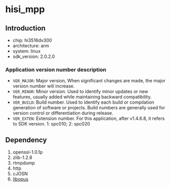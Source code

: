 # hisi_mpp

## Introduction

- chip: hi3516dv300
- architecture: arm
- system: linux
- sdk_version: 2.0.2.0

### Application version number description

- `VER_MAJOR`: Major version, When significant changes are made, the major version number will increase.
- `VER_MINOR`: Minor version. Used to identify minor updates or new features, usually added while maintaining backward compatibility.
- `VER_BUILD`: Build number. Used to identify each build or compilation generation of software or projects. Build numbers are generally used for version control or differentiation during release.
- `VER_EXTEN`: Extension number. For this application, after v1.4.6.8, it refers to SDK version. 1: spc010; 2: spc020

## Dependency

1. openssl-1.0.1p
2. zlib-1.2.8
3. rtmpdump
4. http
5. cJOSN
6. [libopus](https://www.opus-codec.org/)
